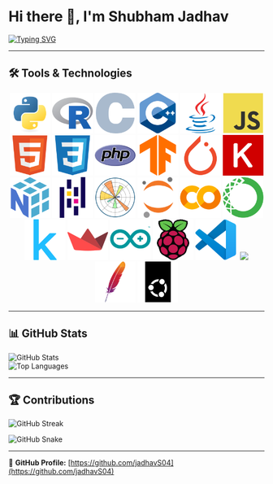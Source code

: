 # Hi there 👋, I'm Shubham Jadhav  

[![Typing SVG](https://readme-typing-svg.herokuapp.com?size=24&color=FF5733&center=true&vCenter=true&width=600&lines=AI+%26+Data+Science;Machine+Learning+%7C+Deep+Learning;Data+Visualization+%7C+NLP)](https://git.io/typing-svg)  

---

## 🛠️ Tools & Technologies

<p align="center">
  <img src="https://raw.githubusercontent.com/devicons/devicon/master/icons/python/python-original.svg" height="80" />
  <img src="https://raw.githubusercontent.com/devicons/devicon/master/icons/r/r-original.svg" height="80" />
  <img src="https://raw.githubusercontent.com/devicons/devicon/master/icons/c/c-original.svg" height="80" />
  <img src="https://raw.githubusercontent.com/devicons/devicon/master/icons/cplusplus/cplusplus-original.svg" height="80" />
  <img src="https://raw.githubusercontent.com/devicons/devicon/master/icons/java/java-original.svg" height="80" />
  <img src="https://raw.githubusercontent.com/devicons/devicon/master/icons/javascript/javascript-original.svg" height="80" />
  <img src="https://raw.githubusercontent.com/devicons/devicon/master/icons/html5/html5-original.svg" height="80" />
  <img src="https://raw.githubusercontent.com/devicons/devicon/master/icons/css3/css3-original.svg" height="80" />
  <img src="https://raw.githubusercontent.com/devicons/devicon/master/icons/php/php-original.svg" height="80" />
  <img src="https://raw.githubusercontent.com/devicons/devicon/master/icons/tensorflow/tensorflow-original.svg" height="80" />
  <img src="https://raw.githubusercontent.com/devicons/devicon/master/icons/pytorch/pytorch-original.svg" height="80" />
  <img src="https://raw.githubusercontent.com/devicons/devicon/master/icons/keras/keras-original.svg" height="80" />
  <img src="https://raw.githubusercontent.com/devicons/devicon/master/icons/numpy/numpy-original.svg" height="80" />
  <img src="https://raw.githubusercontent.com/devicons/devicon/master/icons/pandas/pandas-original.svg" height="80" />
  <img src="https://raw.githubusercontent.com/devicons/devicon/master/icons/matplotlib/matplotlib-original.svg" height="80" />
  <img src="https://raw.githubusercontent.com/devicons/devicon/master/icons/jupyter/jupyter-original.svg" height="80" />
  <img src="https://raw.githubusercontent.com/devicons/devicon/master/icons/googlecolab/googlecolab-original.svg" height="80" />
  <img src="https://raw.githubusercontent.com/devicons/devicon/master/icons/anaconda/anaconda-original.svg" height="80" />
  <img src="https://raw.githubusercontent.com/devicons/devicon/master/icons/kaggle/kaggle-original.svg" height="80" />
  <img src="https://raw.githubusercontent.com/devicons/devicon/master/icons/streamlit/streamlit-original.svg" height="80" />
  <img src="https://raw.githubusercontent.com/devicons/devicon/master/icons/arduino/arduino-original.svg" height="80" />
  <img src="https://raw.githubusercontent.com/devicons/devicon/master/icons/raspberrypi/raspberrypi-original.svg" height="80" />
  <img src="https://raw.githubusercontent.com/devicons/devicon/master/icons/vscode/vscode-original.svg" height="80" />
  <img 
<p align="center">
  <img src="https://skillicons.dev/icons?i=mysql" height="80" />
  <img src="https://raw.githubusercontent.com/devicons/devicon/master/icons/apache/apache-original.svg" height="80" />
  <img src="https://raw.githubusercontent.com/devicons/devicon/master/icons/ubuntu/ubuntu-plain.svg" height="80" />
</p>

---

## 📊 GitHub Stats  

![GitHub Stats](https://github-readme-stats.vercel.app/api?username=jadhavS04&show_icons=true&theme=radical)  
![Top Languages](https://github-readme-stats.vercel.app/api/top-langs/?username=jadhavS04&layout=compact&theme=radical)  

---

## 🏆 Contributions  

![GitHub Streak](https://github-readme-streak-stats.herokuapp.com?user=jadhavS04&theme=radical)  


![GitHub Snake](https://github.com/jadhavS04/jadhavS04/raw/main/github-contribution-grid-snake.svg)



---

🔗 **GitHub Profile:** [https://github.com/jadhavS04](https://github.com/jadhavS04)
